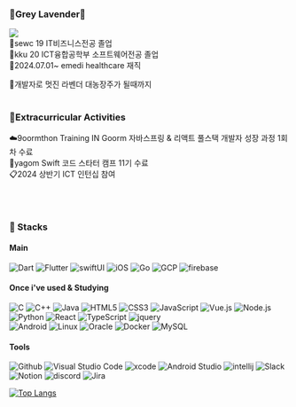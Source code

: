 
### 🪻Grey Lavender🪻

<a href="https://lamong.tistory.com" target="_blank"><img src="https://img.shields.io/badge/tistory-E34F26?style=flat-square&logo=Tistory&logoColor=white"/></a>
<br>
💜sewc 19 IT비즈니스전공 졸업
<br>
💜kku 20 ICT융합공학부 소프트웨어전공 졸업
<br>
💜2024.07.01~ emedi healthcare 재직

🤍개발자로 멋진 라벤더 대농장주가 될때까지
<br><br>

### 📘Extracurricular Activities
☁️9oormthon Training IN Goorm 자바스프링 & 리액트 풀스택 개발자 성장 과정 1회차 수료
<br>
🐻yagom Swift 코드 스타터 캠프 11기 수료
<br>
📋2024 상반기 ICT 인턴십 참여

<br><br>


  

### 🔧 Stacks

#### Main
![Dart](https://img.shields.io/badge/Dart-0175C2.svg?&style=for-the-badge&logo=Dart&logoColor=white)
![Flutter](https://img.shields.io/badge/flutter-02569B.svg?&style=for-the-badge&logo=flutter&logoColor=white)
![swiftUI](https://img.shields.io/badge/swiftUI-F05138.svg?&style=for-the-badge&logo=swift&logoColor=white)
![iOS](https://img.shields.io/badge/iOS-000000.svg?&style=for-the-badge&logo=Apple&logoColor=white)
![Go](https://img.shields.io/badge/Go-00ADD8.svg?&style=for-the-badge&logo=Go&logoColor=white)
![GCP](https://img.shields.io/badge/GCP-4285F4.svg?&style=for-the-badge&logo=googlecloud&logoColor=white)
![firebase](https://img.shields.io/badge/firebase-FFCA28.svg?&style=for-the-badge&logo=firebase&logoColor=white)





#### Once i've used & Studying
![C](https://img.shields.io/badge/C-A8B9CC.svg?&style=for-the-badge&logo=c&logoColor=white)
![C++](https://img.shields.io/badge/C++-00599C.svg?&style=for-the-badge&logo=c%2B%2B&logoColor=white)
![Java](https://img.shields.io/badge/Java-007396.svg?&style=for-the-badge&logo=Java&logoColor=white)
![HTML5](https://img.shields.io/badge/HTML5-E34F26.svg?&style=for-the-badge&logo=HTML5&logoColor=white)
![CSS3](https://img.shields.io/badge/CSS3-1572B6.svg?&style=for-the-badge&logo=CSS3&logoColor=white)
![JavaScript](https://img.shields.io/badge/JavaScript-F7DF1E.svg?&style=for-the-badge&logo=JavaScript&logoColor=white)
![Vue.js](https://img.shields.io/badge/vue.js-4FC08D.svg?&style=for-the-badge&logo=vue.js&logoColor=white)
![Node.js](https://img.shields.io/badge/Node.js-339933.svg?&style=for-the-badge&logo=Node.js&logoColor=white)
![Python](https://img.shields.io/badge/Python-3776AB.svg?&style=for-the-badge&logo=Python&logoColor=white)
![React](https://img.shields.io/badge/react-61DAFB.svg?&style=for-the-badge&logo=React&logoColor=white)
![TypeScript](https://img.shields.io/badge/typescript-3178C6.svg?&style=for-the-badge&logo=typescript&logoColor=white)
![jquery](https://img.shields.io/badge/jquery-0769AD.svg?&style=for-the-badge&logo=jquery&logoColor=white)
<br>
![Android](https://img.shields.io/badge/Android-3DDC84.svg?&style=for-the-badge&logo=Android&logoColor=white)
![Linux](https://img.shields.io/badge/linux-FCC624.svg?&style=for-the-badge&logo=linux&logoColor=white)
![Oracle](https://img.shields.io/badge/Oracle-F80000.svg?&style=for-the-badge&logo=Oracle&logoColor=white)
![Docker](https://img.shields.io/badge/docker-2496ED.svg?&style=for-the-badge&logo=docker&logoColor=white)
![MySQL](https://img.shields.io/badge/MySQL-4479A1.svg?&style=for-the-badge&logo=MySQL&logoColor=white)

#### Tools
![Github](https://img.shields.io/badge/Github-181717.svg?&style=for-the-badge&logo=github&logoColor=white)
![Visual Studio Code](https://img.shields.io/badge/Visual%20Studio%20Code-007ACC.svg?&style=for-the-badge&logo=Visual%20Studio%20Code&logoColor=white)
![xcode](https://img.shields.io/badge/xcode-147EFB?style=for-the-badge&logo=Xcode&logoColor=white)
![Android Studio](https://img.shields.io/badge/Android%20Studio-3DDC84.svg?&style=for-the-badge&logo=Android%20Studio&logoColor=white)
![intellij](https://img.shields.io/badge/intellij-181717.svg?&style=for-the-badge&logo=intellijidea&logoColor=white)
![Slack](https://img.shields.io/badge/Slack-4A154B?style=for-the-badge&logo=Slack&logoColor=white)
![Notion](https://img.shields.io/badge/Notion-000000?style=for-the-badge&logo=Notion&logoColor=white)
![discord](https://img.shields.io/badge/discord-5865F2?style=for-the-badge&logo=Discord&logoColor=white)
![Jira](https://img.shields.io/badge/Jira-0052CC?style=for-the-badge&logo=Jira&logoColor=white)


[![Top Langs](https://github-readme-stats.vercel.app/api/top-langs/?username=hchaehyun&theme=swift)](https://github.com/hchaehyun/github-readme-stats)




 
